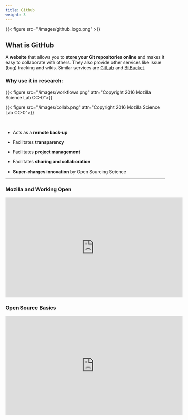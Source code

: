 ```yaml
---
title: Github
weight: 3
---
```


{{< figure src="/images/github_logo.png" >}}


## What is GitHub


A **website** that allows you to **store your Git repositories online** and makes it easy to collaborate with others. They also provide other services like issue (bug) tracking and wikis. Similar services are [GitLab](https://gitlab.com) and [BitBucket](https://bitbucket.org/).


### Why use it in research:

{{< figure src="/images/workflows.png" attr="Copyright 2016 Mozilla Science Lab CC-0">}}

{{< figure src="/images/collab.png" attr="Copyright 2016 Mozilla Science Lab CC-0">}}

<br>

- Acts as a **remote back-up**

- Facilitates **transparency**

- Facilitates **project management**

- Facilitates **sharing and collaboration**

- **Super-charges innovation** by Open Sourcing Science


***

### Mozilla and Working Open

<iframe width="560" height="315" src="https://www.youtube.com/embed/quKdaqlR_9w" frameborder="0" allow="accelerometer; autoplay; encrypted-media; gyroscope; picture-in-picture" allowfullscreen></iframe>

### Open Source Basics

<iframe width="560" height="315" src="https://www.youtube.com/embed/Tyd0FO0tko8" frameborder="0" allow="accelerometer; autoplay; encrypted-media; gyroscope; picture-in-picture" allowfullscreen></iframe>


